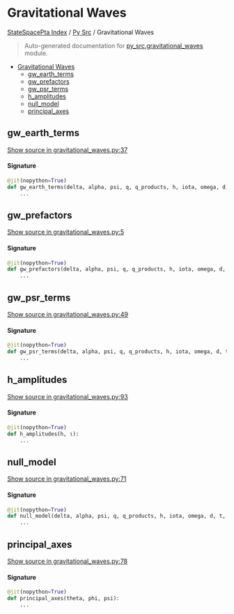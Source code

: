# Gravitational Waves

[StateSpacePta Index](../README.md#statespacepta-index) /
[Py Src](./index.md#py-src) /
Gravitational Waves

> Auto-generated documentation for [py_src.gravitational_waves](https://github.com/tomkimpson/StateSpacePTA.jl/blob/pulsar_terms/py_src/gravitational_waves.py) module.

- [Gravitational Waves](#gravitational-waves)
  - [gw_earth_terms](#gw_earth_terms)
  - [gw_prefactors](#gw_prefactors)
  - [gw_psr_terms](#gw_psr_terms)
  - [h_amplitudes](#h_amplitudes)
  - [null_model](#null_model)
  - [principal_axes](#principal_axes)

## gw_earth_terms

[Show source in gravitational_waves.py:37](https://github.com/tomkimpson/StateSpacePTA.jl/blob/pulsar_terms/py_src/gravitational_waves.py#L37)

#### Signature

```python
@jit(nopython=True)
def gw_earth_terms(delta, alpha, psi, q, q_products, h, iota, omega, d, t, phi0):
    ...
```



## gw_prefactors

[Show source in gravitational_waves.py:5](https://github.com/tomkimpson/StateSpacePTA.jl/blob/pulsar_terms/py_src/gravitational_waves.py#L5)

#### Signature

```python
@jit(nopython=True)
def gw_prefactors(delta, alpha, psi, q, q_products, h, iota, omega, d, t, phi0):
    ...
```



## gw_psr_terms

[Show source in gravitational_waves.py:49](https://github.com/tomkimpson/StateSpacePTA.jl/blob/pulsar_terms/py_src/gravitational_waves.py#L49)

#### Signature

```python
@jit(nopython=True)
def gw_psr_terms(delta, alpha, psi, q, q_products, h, iota, omega, d, t, phi0):
    ...
```



## h_amplitudes

[Show source in gravitational_waves.py:93](https://github.com/tomkimpson/StateSpacePTA.jl/blob/pulsar_terms/py_src/gravitational_waves.py#L93)

#### Signature

```python
@jit(nopython=True)
def h_amplitudes(h, ι):
    ...
```



## null_model

[Show source in gravitational_waves.py:71](https://github.com/tomkimpson/StateSpacePTA.jl/blob/pulsar_terms/py_src/gravitational_waves.py#L71)

#### Signature

```python
@jit(nopython=True)
def null_model(delta, alpha, psi, q, q_products, h, iota, omega, d, t, phi0):
    ...
```



## principal_axes

[Show source in gravitational_waves.py:78](https://github.com/tomkimpson/StateSpacePTA.jl/blob/pulsar_terms/py_src/gravitational_waves.py#L78)

#### Signature

```python
@jit(nopython=True)
def principal_axes(theta, phi, psi):
    ...
```